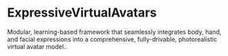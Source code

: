 # ExpressiveVirtualAvatars
Modular, learning-based framework that seamlessly integrates body, hand, and facial expressions into a comprehensive, fully-drivable, photorealistic virtual avatar model..
